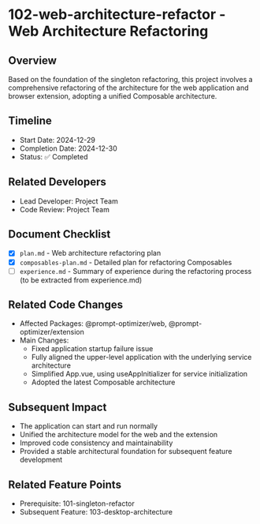 # 102-web-architecture-refactor - Web Architecture Refactoring

## Overview
Based on the foundation of the singleton refactoring, this project involves a comprehensive refactoring of the architecture for the web application and browser extension, adopting a unified Composable architecture.

## Timeline
- Start Date: 2024-12-29
- Completion Date: 2024-12-30
- Status: ✅ Completed

## Related Developers
- Lead Developer: Project Team
- Code Review: Project Team

## Document Checklist
- [x] `plan.md` - Web architecture refactoring plan
- [x] `composables-plan.md` - Detailed plan for refactoring Composables
- [ ] `experience.md` - Summary of experience during the refactoring process (to be extracted from experience.md)

## Related Code Changes
- Affected Packages: @prompt-optimizer/web, @prompt-optimizer/extension
- Main Changes:
  - Fixed application startup failure issue
  - Fully aligned the upper-level application with the underlying service architecture
  - Simplified App.vue, using useAppInitializer for service initialization
  - Adopted the latest Composable architecture

## Subsequent Impact
- The application can start and run normally
- Unified the architecture model for the web and the extension
- Improved code consistency and maintainability
- Provided a stable architectural foundation for subsequent feature development

## Related Feature Points
- Prerequisite: 101-singleton-refactor
- Subsequent Feature: 103-desktop-architecture

